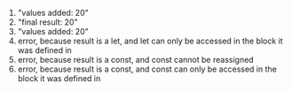 1. "values added: 20"
2. "final result: 20"
3. "values added: 20"
4. error, because result is a let, and let can only be accessed in the block it was defined in
5. error, because result is a const, and const cannot be reassigned
6. error, because result is a const, and const can only be accessed in the block it was defined in